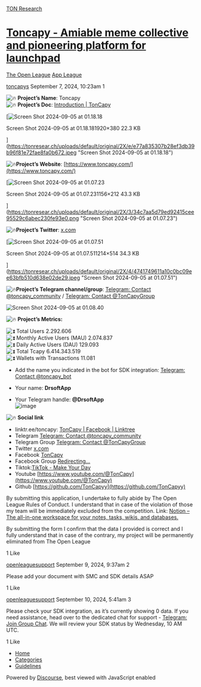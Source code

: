 [TON Research](/)

# [Toncapy - Amiable meme collective and pioneering platform for launchpad](/t/toncapy-amiable-meme-collective-and-pioneering-platform-for-launchpad/31626)

[The Open League](/c/the-open-league/app-leaderboard/58)  [App League](/c/the-open-league/app-leaderboard/58) 

    

[toncapys](https://tonresear.ch/u/toncapys)   September 7, 2024, 10:23am  1

![:fire:](https://tonresear.ch/images/emoji/twitter/fire.png?v=12 ":fire:") **Project’s Name**: Toncapy  
![:fire:](https://tonresear.ch/images/emoji/twitter/fire.png?v=12 ":fire:") **Project’s Doc**: [Introduction | TonCapy](https://toncapy.gitbook.io/toncapy)  

[![Screen Shot 2024-09-05 at 01.18.18](https://tonresear.ch/uploads/default/optimized/2X/e/e77a835307b28ef3db39b96f81e72fae8fa0b672_2_690x136.jpeg)

Screen Shot 2024-09-05 at 01.18.181920×380 22.3 KB

](https://tonresear.ch/uploads/default/original/2X/e/e77a835307b28ef3db39b96f81e72fae8fa0b672.jpeg "Screen Shot 2024-09-05 at 01.18.18")

![:fire:](https://tonresear.ch/images/emoji/twitter/fire.png?v=12 ":fire:")**Project’s Website**: [https://www.toncapy.com/](https://www.toncapy.com/)

[![Screen Shot 2024-09-05 at 01.07.23](https://tonresear.ch/uploads/default/optimized/2X/3/34c7aa5d79ed92415cee95529c6abec230fe93e0_2_690x126.png)

Screen Shot 2024-09-05 at 01.07.231156×212 43.3 KB

](https://tonresear.ch/uploads/default/original/2X/3/34c7aa5d79ed92415cee95529c6abec230fe93e0.png "Screen Shot 2024-09-05 at 01.07.23")

![:fire:](https://tonresear.ch/images/emoji/twitter/fire.png?v=12 ":fire:")**Project’s Twitter**: [x.com](https://x.com/Ton_Capy)  

[![Screen Shot 2024-09-05 at 01.07.51](https://tonresear.ch/uploads/default/optimized/2X/4/4741749611a10c0bc09ee63bfb510d638e02de29_2_690x292.jpeg)

Screen Shot 2024-09-05 at 01.07.511214×514 34.3 KB

](https://tonresear.ch/uploads/default/original/2X/4/4741749611a10c0bc09ee63bfb510d638e02de29.jpeg "Screen Shot 2024-09-05 at 01.07.51")

![:fire:](https://tonresear.ch/images/emoji/twitter/fire.png?v=12 ":fire:")**Project’s Telegram channel/group**: [Telegram: Contact @toncapy\_community](https://t.me/toncapy_community) / [Telegram: Contact @TonCapyGroup](https://t.me/TonCapyGroup)

![Screen Shot 2024-09-05 at 01.08.40](https://tonresear.ch/uploads/default/original/2X/0/043461c3bc0e8f845fe93ee5722957f4ac90f5ac.png)

![:fire:](https://tonresear.ch/images/emoji/twitter/fire.png?v=12 ":fire:") **Project’s Metrics:**

![:arrow_double_up:](https://tonresear.ch/images/emoji/twitter/arrow_double_up.png?v=12 ":arrow_double_up:") Total Users 2.292.606  
![:arrow_double_up:](https://tonresear.ch/images/emoji/twitter/arrow_double_up.png?v=12 ":arrow_double_up:") Monthly Active Users (MAU) 2.074.837  
![:arrow_double_up:](https://tonresear.ch/images/emoji/twitter/arrow_double_up.png?v=12 ":arrow_double_up:") Daily Active Users (DAU) 129.093  
![:arrow_double_up:](https://tonresear.ch/images/emoji/twitter/arrow_double_up.png?v=12 ":arrow_double_up:") Total Tcapy 6.414.343.519  
![:arrow_double_up:](https://tonresear.ch/images/emoji/twitter/arrow_double_up.png?v=12 ":arrow_double_up:") Wallets with Transactions 11.081

*   Add the name you indicated in the bot for SDK integration: [Telegram: Contact @toncapy\_bot](https://t.me/toncapy_bot/join?startapp=7QUe6s0Z)
    
*   Your name: **DrsoftApp**
    
*   Your Telegram handle: **@DrsoftApp**  
    ![image](https://tonresear.ch/uploads/default/original/3X/f/8/f83811ea514f67010932886d77ee28ef8768eda5.jpeg)
    

![:fire:](https://tonresear.ch/images/emoji/twitter/fire.png?v=12 ":fire:") **Social link**

*   linktr.ee/toncapy: [TonCapy | Facebook | Linktree](http://linktr.ee/toncapy)
*   Telegram [Telegram: Contact @toncapy\_community](https://t.me/toncapy_community)
*   Telegram Group [Telegram: Contact @TonCapyGroup](https://t.me/TonCapyGroup)
*   Twitter [x.com](https://x.com/Ton_Capy)
*   Facebook [TonCapy](https://www.facebook.com/TonCapys)
*   Facebook Group [Redirecting...](https://www.facebook.com/groups/toncapy)
*   Tiktok:[TikTok - Make Your Day](https://www.tiktok.com/@toncapy)
*   Youtube [https://www.youtube.com/@TonCapy](https://www.youtube.com/@TonCapy)
*   Github [https://github.com/TonCapyy](https://github.com/TonCapyy)

By submitting this application, I undertake to fully abide by The Open League Rules of Conduct. I understand that in case of the violation of those my team will be immediately excluded from the competition. Link: [Notion – The all-in-one workspace for your notes, tasks, wikis, and databases.](https://ton-org.notion.site/The-Open-League-Rules-of-Conduct-04f4a0fedf1a401687075f5efd83de68)

By submitting the form I confirm that the data I provided is correct and I fully understand that in case of the contrary, my project will be permanently eliminated from The Open League

  1 Like

[openleaguesupport](https://tonresear.ch/u/openleaguesupport) September 9, 2024, 9:37am  2

Please add your document with SMC and SDK details ASAP

  1 Like

[openleaguesupport](https://tonresear.ch/u/openleaguesupport) September 10, 2024, 5:41am  3

Please check your SDK integration, as it’s currently showing 0 data. If you need assistance, head over to the dedicated chat for support - [Telegram: Join Group Chat](https://t.me/+ZOa8GSiVpyxmMWFi). We will review your SDK status by Wednesday, 10 AM UTC.

  1 Like

*   [Home](/)
*   [Categories](/categories)
*   [Guidelines](/guidelines)

Powered by [Discourse](https://www.discourse.org), best viewed with JavaScript enabled